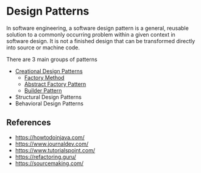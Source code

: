 # Design Patterns
In software engineering, a software design pattern is a general, reusable solution to a commonly occurring problem within a given context in software design. It is not a finished design that can be transformed directly into source or machine code.

There are 3 main groups of patterns

* [Creational Design Patterns](https://github.com/vj98/Design-Patterns/tree/master/Creational%20Design%20Patterns)
   * [Factory Method](https://github.com/vj98/Design-Patterns/tree/master/Creational%20Design%20Patterns/Factory%20Method)
  *  [Abstract Factory Pattern](https://github.com/vj98/Design-Patterns/tree/master/Creational%20Design%20Patterns/Abstract%20Factory%20Pattern)
  * [Builder Pattern](https://github.com/vj98/Design-Patterns/tree/master/Creational%20Design%20Patterns/Builder%20Pattern)
* Structural Design Patterns
* Behavioral Design Patterns


## References
* https://howtodoinjava.com/
* https://www.journaldev.com/
* https://www.tutorialspoint.com/
* https://refactoring.guru/
* https://sourcemaking.com/

